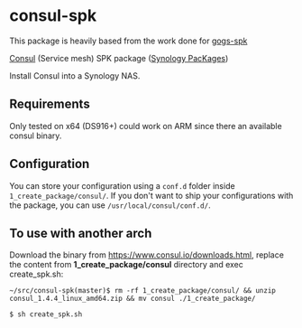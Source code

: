 # consul-spk

This package is heavily based from the work done for [gogs-spk](https://github.com/alexandregz/gogs-spk)

[Consul](https://consul.io) (Service mesh) SPK package ([Synology PacKages](https://www.synology.com/en-us/dsm/app_packages))

Install Consul into a Synology NAS.

## Requirements

Only tested on x64 (DS916+) could work on ARM since there an available consul binary.

## Configuration

You can store your configuration using a `conf.d` folder inside `1_create_package/consul/`. If you don't want to ship your configurations with the package, you can use `/usr/local/consul/conf.d/`.

## To use with another arch

Download the binary from https://www.consul.io/downloads.html, replace the content from **1_create_package/consul** directory and exec create_spk.sh:

```~/src/consul-spk(master)$ rm -rf 1_create_package/consul/ && unzip consul_1.4.4_linux_amd64.zip && mv consul ./1_create_package/```

```$ sh create_spk.sh```


